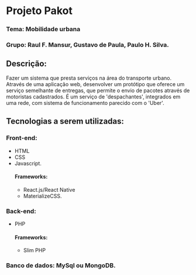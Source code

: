 # Projeto Pakot
### Tema: Mobilidade urbana
### Grupo: Raul F. Mansur, Gustavo de Paula, Paulo H. Silva.

## Descrição: 
Fazer um sistema que presta serviços na área do transporte urbano. Através de uma aplicação web, desenvolver um protótipo que oferece um serviço semelhante de entregas, que permite o envio de pacotes através de motoristas cadastrados. É um serviço de 'despachantes', integrados em uma rede, com sistema de funcionamento parecido com o 'Uber'.

## Tecnologias a serem utilizadas:
### Front-end: 
* HTML 
* CSS
* Javascript.
	#### Frameworks: 
	* React.js/React Native
	* MaterializeCSS.
### Back-end: 
* PHP
	#### Frameworks: 
	* Slim PHP
### Banco de dados: MySql ou MongoDB.

